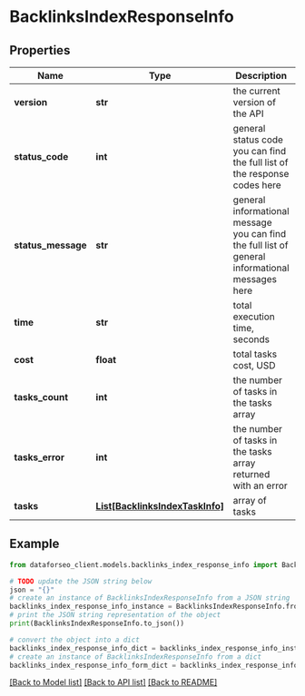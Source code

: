 # BacklinksIndexResponseInfo


## Properties

Name | Type | Description | Notes
------------ | ------------- | ------------- | -------------
**version** | **str** | the current version of the API | [optional] 
**status_code** | **int** | general status code you can find the full list of the response codes here | [optional] 
**status_message** | **str** | general informational message you can find the full list of general informational messages here | [optional] 
**time** | **str** | total execution time, seconds | [optional] 
**cost** | **float** | total tasks cost, USD | [optional] 
**tasks_count** | **int** | the number of tasks in the tasks array | [optional] 
**tasks_error** | **int** | the number of tasks in the tasks array returned with an error | [optional] 
**tasks** | [**List[BacklinksIndexTaskInfo]**](BacklinksIndexTaskInfo.md) | array of tasks | [optional] 

## Example

```python
from dataforseo_client.models.backlinks_index_response_info import BacklinksIndexResponseInfo

# TODO update the JSON string below
json = "{}"
# create an instance of BacklinksIndexResponseInfo from a JSON string
backlinks_index_response_info_instance = BacklinksIndexResponseInfo.from_json(json)
# print the JSON string representation of the object
print(BacklinksIndexResponseInfo.to_json())

# convert the object into a dict
backlinks_index_response_info_dict = backlinks_index_response_info_instance.to_dict()
# create an instance of BacklinksIndexResponseInfo from a dict
backlinks_index_response_info_form_dict = backlinks_index_response_info.from_dict(backlinks_index_response_info_dict)
```
[[Back to Model list]](../README.md#documentation-for-models) [[Back to API list]](../README.md#documentation-for-api-endpoints) [[Back to README]](../README.md)


